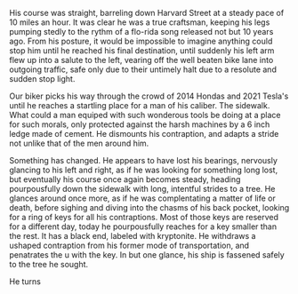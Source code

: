 His course was straight, barreling down Harvard Street at a steady pace of 10 miles an hour. It was clear he was a true craftsman, keeping his legs pumping stedly to the rythm of a flo-rida song released not but 10 years ago. From his posture, it would be impossible to imagine anything could stop him until he reached his final destination, until suddenly his left arm flew up into a salute to the left, vearing off the well beaten bike lane into outgoing traffic, safe only due to their untimely halt due to a resolute and sudden stop light.

Our biker picks his way through the crowd of 2014 Hondas and 2021 Tesla's until he reaches a startling place for a man of his caliber. The sidewalk. What could a man equiped with such wonderous tools be doing at a place for such morals, only protected against the harsh machines by a 6 inch ledge made of cement. He dismounts his contraption, and adapts a stride not unlike that of the men around him. 

Something has changed. He appears to have lost his bearings, nervously glancing to his left and right, as if he was looking for something long lost, but eventually his course once again becomes steady, heading pourpousfully down the sidewalk with long, intentful strides to a tree. He glances around once more, as if he was complentating a matter of life or death, before sighing and diving into the chasms of his back pocket, looking for a ring of keys for all his contraptions. Most of those keys are reserved for a different day, today he pourpousfully reaches for a key smaller than the rest. It has a black end, labeled with kryptonite. He withdraws a ushaped contraption from his former mode of transportation, and penatrates the u with the key. In but one glance, his ship is fassened safely to the tree he sought.

He turns